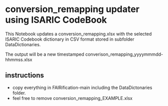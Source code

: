# conversion_remapping updater using ISARIC CodeBook

This Notebook updates a conversion_remapping.xlsx with the selected ISARIC Codebook dictionary in CSV format stored in subfolder DataDictionaries.

The output will be a new timestamped converison_remapping_yyyymmmdd-hhmmss.xlsx

## instructions
- copy everything in FAIRification-main including the DataDictonaries folder.
- feel free to remove conversion_remapping_EXAMPLE.xlsx
